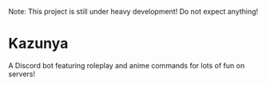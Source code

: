 Note: This project is still under heavy development! Do not expect anything!
# Kazunya
A Discord bot featuring roleplay and anime commands for lots of fun on servers!
